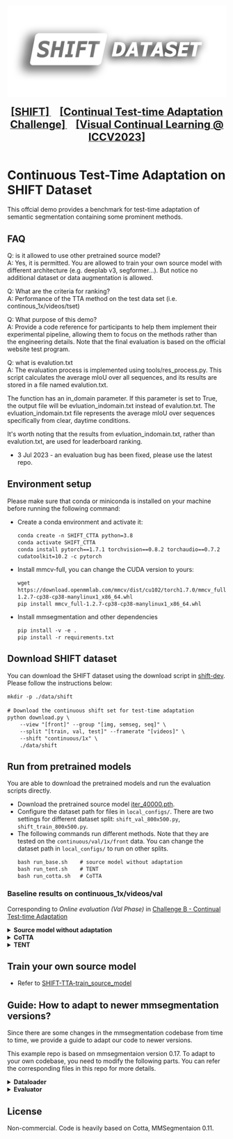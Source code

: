 <div align="center">
  <img src="shift-logo.png" width="600"/>
  <div>&nbsp;</div>
  <div align="center">
    <a href="https://www.vis.xyz/shift/">
    <b><font size="5">[SHIFT]</font></b>
    </a>
    &nbsp;&nbsp;&nbsp;&nbsp;
    <a href="https://wvcl.vis.xyz/challenges">
    <b><font size="5">[Continual Test-time Adaptation Challenge]</font></b>
    </a>
    &nbsp;&nbsp;&nbsp;&nbsp;
    <a href="https://wvcl.vis.xyz">
    <b><font size="5">[Visual Continual Learning @ ICCV2023]</font></b>
    </a>
  </div>
  <div>&nbsp;</div>
</div>

# Continuous Test-Time Adaptation on SHIFT Dataset

This offcial demo provides a benchmark for test-time adaptation of semantic segmentation containing some prominent methods.

## FAQ
Q: is it allowed to use other pretrained source model?   
A: Yes, it is permitted. You are allowed to train your own source model with different architecture (e.g. deeplab v3, segformer...). But notice no additional dataset or data augmentation is allowed.


Q: What are the criteria for ranking?  
A: Performance of the TTA method on the test data set (i.e. continous_1x/videos/tset)

Q: What purpose of this demo?   
A: Provide a code reference for participants to help them implement their experimental pipeline, allowing them to focus on the methods rather than the engineering details. Note that the final evaluation is based on the official website test program.

Q: what is evalution.txt  
A: The evaluation process is implemented using tools/res_process.py. This script calculates the average mIoU over all sequences, and its results are stored in a file named evalution.txt.   

The function has an in_domain parameter. If this parameter is set to True, the output file will be evluation_indomain.txt instead of evalution.txt. The evluation_indomain.txt file represents the average mIoU over sequences specifically from clear, daytime conditions.  

It's worth noting that the results from evluation_indomain.txt, rather than evalution.txt, are used for leaderboard ranking.  






- 3 Jul 2023 - an evaluation bug has been fixed, please use the latest repo.

## Environment setup
Please make sure that conda or miniconda is installed on your machine before running the following command:

- Create a conda environment and activate it:
    ```
    conda create -n SHIFT_CTTA python=3.8
    conda activate SHIFT_CTTA
    conda install pytorch==1.7.1 torchvision==0.8.2 torchaudio==0.7.2 cudatoolkit=10.2 -c pytorch
    ```

- Install mmcv-full, you can change the CUDA version to yours:
    ```
    wget https://download.openmmlab.com/mmcv/dist/cu102/torch1.7.0/mmcv_full-1.2.7-cp38-cp38-manylinux1_x86_64.whl
    pip install mmcv_full-1.2.7-cp38-cp38-manylinux1_x86_64.whl
    ```

- Install mmsegmentation and other dependencies
    ```
    pip install -v -e .
    pip install -r requirements.txt
    ```


## Download SHIFT dataset

You can download the SHIFT dataset using the download script in [shift-dev](https://github.com/SysCV/shift-dev). Please follow the instructions below:

```shell
mkdir -p ./data/shift

# Download the continuous shift set for test-time adaptation
python download.py \
    --view "[front]" --group "[img, semseg, seq]" \
    --split "[train, val, test]" --framerate "[videos]" \
    --shift "continuous/1x" \
    ./data/shift
```






## Run from pretrained models

You are able to download the pretrained models and run the evaluation scripts directly.

- Download the pretrained source model [iter_40000.pth](https://drive.google.com/file/d/1J7a8k-XBi9LGNhciOw5xzmQ-GAb-tff6/view?usp=sharing).
- Configure the dataset path for files in `local_configs/`. There are two settings for different dataset split: `shift_val_800x500.py`, `shift_train_800x500.py`.
- The following commands run different methods. Note that they are tested on the  `continuous/val/1x/front` data. You can change the dataset path in `local_configs/` to run on other splits.
    ```shell
    bash run_base.sh    # source model without adaptation
    bash run_tent.sh    # TENT
    bash run_cotta.sh   # CoTTA
    ```

<!-- - for *SHIFT_continuous_videos_1x_train_front*,
modify config path 'shift_train_800x500.py' to 'shift_val_800x500.py'  -->



### Baseline results on continuous_1x/videos/val 
Corresponding to *Online evaluation (Val Phase)* in [Challenge B - Continual Test-time Adaptation](https://wvcl.vis.xyz/challenges)

<details>
<summary>
    <b>Source model without adaptation</b>
</summary>

[eval log](https://github.com/zwbx/SHIFT-Continual_Test_Time_Adaptation/blob/master/Test_on_videos_1x_val/source_model_eval/evluation.txt)


| Class         | IoU   | Acc   |
|---------------|-------|-------|
| building      | 43.59 | 81.2  |
| fence         | 27.87 | 38.11 |
| pedestrian    | 42.63 | 50.2  |
| pole          | 39.88 | 51.73 |
| road line     | 62.33 | 72.35 |
| road          | 91.23 | 93.92 |
| sidewalk      | 68.27 | 73.55 |
| vegetation    | 55.68 | 66.5  |
| vehicle       | 68.12 | 96.46 |
| wall          | 41.15 | 55.14 |
| traffic sign  | 34.42 | 39.92 |
| sky           | 51.75 | 55.35 |
| traffic light | 30.32 | 35.0  |
| terrain       | 34.64 | 46.6  |
| *Average*     | 49.42 | 61.14 |

</details>


<details>
<summary>
    <b>CoTTA</b>
</summary>


[eval log](https://github.com/zwbx/SHIFT-Continual_Test_Time_Adaptation/blob/master/Test_on_videos_1x_val/cotta_eval/evluation.txt)


| Class         | IoU   | Acc   |
|---------------|-------|-------|
| building      | 44.01 | 83.66 |
| fence         | 30.16 | 39.04 |
| pedestrian    | 46.68 | 53.66 |
| pole          | 44.92 | 55.03 |
| road line     | 65.98 | 74.36 |
| road          | 90.65 | 93.26 |
| sidewalk      | 69.62 | 73.85 |
| vegetation    | 54.93 | 65.03 |
| vehicle       | 69.78 | 96.65 |
| wall          | 41.13 | 54.5  |
| traffic sign  | 37.96 | 42.18 |
| sky           | 52.27 | 55.94 |
| traffic light | 32.81 | 36.61 |
| terrain       | 35.2  | 46.04 |
| *Average*     | 51.15 | 62.13 |


</details>

<details>

<summary>
    <b>TENT</b>
</summary>

[eval log](https://github.com/zwbx/SHIFT-Continual_Test_Time_Adaptation/blob/master/Test_on_videos_1x_val/tent_eval/evluation.txt)

| Class         | IoU   | Acc   |
|---------------|-------|-------|
| building      | 50.98 | 84.39 |
| fence         | 26.92 | 33.36 |
| pedestrian    | 41.03 | 46.83 |
| pole          | 36.1  | 41.01 |
| road line     | 61.93 | 69.09 |
| road          | 93.38 | 96.22 |
| sidewalk      | 69.29 | 74.49 |
| vegetation    | 52.68 | 61.02 |
| vehicle       | 79.44 | 95.24 |
| wall          | 39.14 | 50.68 |
| traffic sign  | 31.91 | 35.32 |
| sky           | 54.44 | 57.53 |
| traffic light | 26.51 | 28.92 |
| terrain       | 35.63 | 42.59 |
| *Average*     | 49.96 | 58.34 |

</details>



## Train your own source model
-  Refer to [SHIFT-TTA-train_source_model](https://github.com/zwbx/SHIFT-TTA-train_source_model)


## Guide: How to adapt to newer mmsegmentation versions?

Since there are some changes in the mmsegmentation codebase from time to time, we provide a guide to adapt our code to newer versions.

This example repo is based on mmsegmentaion version 0.17. To adapt to your own codebase, you need to modify the following parts. You can refer the corresponding files in this repo for more details.

<details>
<summary>
<b>Dataloader</b>
</summary>

We need to define each sequence as an independent dataset in mmsegmentation. 
- tools/{tent,test,cotta}.py

    ```
    # select sequence
        with open(seq_info_path, 'r') as file:
            reader = csv.reader(file)
            next(reader) # skip header row
            for row in reader: 
                if True:# condition that filters seq. e.g. row[0]=='.....'
                    seq_id_list.append(row[0])

    # define config for each sequence
        seq_cfg_list =[]
        for i, seq in enumerate(os.listdir(os.path.join(cfg.data.test.data_root,cfg.data.test.img_dir))):
            if seq in seq_id_list:
                globals()["cfg.data.test{}".format(i)] = deepcopy(cfg.data.test)
                globals()["cfg.data.test{}".format(i)].img_dir = os.path.join(cfg.data.test.img_dir,seq)
                globals()["cfg.data.test{}".format(i)].ann_dir = os.path.join(cfg.data.test.ann_dir,seq)
                seq_cfg_list.append(globals()["cfg.data.test{}".format(i)])

    # build dataset and dataloader
        datasets = [build_dataset(seq) for seq in seq_cfg_list]#, build_dataset(cfg.data.test1), build_dataset(cfg.data.test2),build_dataset(cfg.data.test3)]
        data_loaders = [build_dataloader(
            dataset,
            samples_per_gpu=1,
            workers_per_gpu=cfg.data.workers_per_gpu,
            dist=distributed,
            shuffle=False) for dataset in datasets]
    ```

- mmseg/datasets/shift.py
    ```
    img_infos = []
    if split is not None:
        with open(split) as f:
            for line in f:
                img_name = line.strip()
                img_info = dict(filename=img_name + img_suffix)
                if ann_dir is not None:
                    seg_map = img_name + seg_map_suffix
                    img_info['ann'] = dict(seg_map=seg_map)
                img_infos.append(img_info)
    else:
        for img in mmcv.scandir(img_dir, img_suffix, recursive=True):
            img_info = dict(filename=img)
            if ann_dir is not None:
                seg_map = img.replace(img_suffix, seg_map_suffix)
                img_info['ann'] = dict(seg_map=seg_map)
            img_infos.append(img_info)
    print_log(f'Loaded {len(img_infos)} images', logger=get_root_logger())
    # note that sort the squence to conduct contintual test-time adaptation
    img_infos_sorted = sorted(img_infos, key=lambda x: x['filename'])[:2]
    return img_infos_sorted 
    ```

</details>

<details>
<summary>
<b>Evaluator</b>
</summary>
The evaluation should follow the following steps: 

1. Test each sequence independently to obtain mIoU and mAcc on each category. 
2. Calculate the average of all sequences for each category. 
3. Calculate the overall average.

- tools/{tent,test,cotta}.py
after *dataset.evaluate* on each sequence, we store the results into a json file. Finally, *res_process()* aggregate all the results of each sequence and outoput the last evaluation results.
    ```
            if args.eval:
                _, eval_res,_ = dataset.evaluate(outputs, args.eval, **kwargs)
                out_dir = './Test_on_{}/tent_eval/'.format(cfg.data_split_type)
                if not os.path.exists(out_dir):
                    os.makedirs(out_dir + 'res')
                mmcv.dump(eval_res, out_dir + 'res/{}.json'.format(seq_name), indent=4)
    res_process(out_dir,cfg.csv_root)
    ```

Note that evaluation for each sequence requires reloading pretrained parameters of source model.


- tools/res_process.py
    ```
    def res_process(res_path,csv_root,in_domain=False):
            # Initialize the dictionary
        json_dict = {}
        seq_path = os.path.join(res_path,'res') 
        # Loop over all files in the path
        for file_name in os.listdir(seq_path):
            # Check if the file is a JSON file
            if file_name.endswith(".json"):
                # Extract the sequence ID from the file name
                seq_id = file_name.split(".")[0]
                # Read the JSON file
                with open(os.path.join(seq_path, file_name), "r") as f:
                    content = json.load(f)
                # Append the content to the dictionary
                json_dict[seq_id] = content # json dict 
                ...
    ```
</details>

## License
Non-commercial. Code is heavily based on Cotta, MMSegmentaion 0.11. 

